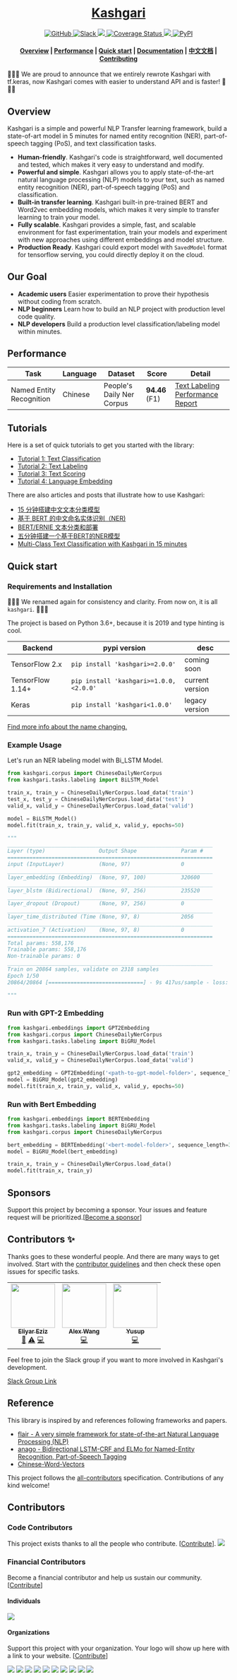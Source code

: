 <!-- prettier-ignore-start -->
<!-- markdownlint-disable -->
<h1 align="center">
    <a href='https://en.wikipedia.org/wiki/Mahmud_al-Kashgari'>Kashgari</a>
</h1>

<p align="center">
    <a href="https://github.com/BrikerMan/kashgari/blob/master/LICENSE">
        <img alt="GitHub" src="https://img.shields.io/github/license/BrikerMan/kashgari.svg?color=blue&style=popout">
    </a>
    <a href="https://join.slack.com/t/kashgari/shared_invite/enQtODU4OTEzNDExNjUyLTY0MzI4MGFkZmRkY2VmMzdmZjRkZTYxMmMwNjMyOTI1NGE5YzQ2OTZkYzA1YWY0NTkyMDdlZGY5MGI5N2U4YzM">
        <img alt="Slack" src="https://img.shields.io/badge/chat-Slack-blueviolet?logo=Slack&style=popout">
    </a>
    <a href="https://travis-ci.com/BrikerMan/Kashgari">
        <img src="https://travis-ci.com/BrikerMan/Kashgari.svg?branch=master"/>
    </a>
    <a href='https://coveralls.io/github/BrikerMan/Kashgari?branch=master'>
        <img src='https://coveralls.io/repos/github/BrikerMan/Kashgari/badge.svg?branch=master' alt='Coverage Status'/>
    </a>
     <a href="https://pepy.tech/project/kashgari">
        <img src="https://pepy.tech/badge/kashgari"/>
    </a>
    <a href="https://pypi.org/project/kashgari/">
        <img alt="PyPI" src="https://img.shields.io/pypi/v/kashgari.svg">
    </a>
</p>

<h4 align="center">
    <a href="#overview">Overview</a> |
    <a href="#performance">Performance</a> |
    <a href="#quick-start">Quick start</a> |
    <a href="https://kashgari.bmio.net/">Documentation</a> |
    <a href="https://kashgari-zh.bmio.net/">中文文档</a> |
    <a href="https://kashgari.bmio.net/about/contributing/">Contributing</a>
</h4>

<!-- markdownlint-enable -->
<!-- prettier-ignore-end -->

🎉🎉🎉 We are proud to announce that we entirely rewrote Kashgari with tf.keras, now Kashgari comes with easier to understand API and is faster! 🎉🎉🎉

## Overview

Kashgari is a simple and powerful NLP Transfer learning framework, build a state-of-art model in 5 minutes for named entity recognition (NER), part-of-speech tagging (PoS), and text classification tasks.

- **Human-friendly**. Kashgari's code is straightforward, well documented and tested, which makes it very easy to understand and modify.
- **Powerful and simple**. Kashgari allows you to apply state-of-the-art natural language processing (NLP) models to your text, such as named entity recognition (NER), part-of-speech tagging (PoS) and classification.
- **Built-in transfer learning**. Kashgari built-in pre-trained BERT and Word2vec embedding models, which makes it very simple to transfer learning to train your model.
- **Fully scalable**. Kashgari provides a simple, fast, and scalable environment for fast experimentation, train your models and experiment with new approaches using different embeddings and model structure. 
- **Production Ready**. Kashgari could export model with `SavedModel` format for tensorflow serving, you could directly deploy it on the cloud. 

## Our Goal

- **Academic users** Easier experimentation to prove their hypothesis without coding from scratch.
- **NLP beginners** Learn how to build an NLP project with production level code quality.
- **NLP developers** Build a production level classification/labeling model within minutes.

## Performance

| Task                     | Language | Dataset                   | Score          | Detail                                                                                                   |
| ------------------------ | -------- | ------------------------- | -------------- | -------------------------------------------------------------------------------------------------------- |
| Named Entity Recognition | Chinese  | People's Daily Ner Corpus | **94.46** (F1) | [Text Labeling Performance Report](https://kashgari.bmio.net/tutorial/text-labeling/#performance-report) |

## Tutorials

Here is a set of quick tutorials to get you started with the library:

- [Tutorial 1: Text Classification](./docs/tutorial/text-classification.md)
- [Tutorial 2: Text Labeling](./docs/tutorial/text-labeling.md)
- [Tutorial 3: Text Scoring](./docs/tutorial/text-scoring.md)
- [Tutorial 4: Language Embedding](./docs/embeddings/index.md)

There are also articles and posts that illustrate how to use Kashgari:

- [15 分钟搭建中文文本分类模型](https://eliyar.biz/nlp_chinese_text_classification_in_15mins/)
- [基于 BERT 的中文命名实体识别（NER)](https://eliyar.biz/nlp_chinese_bert_ner/)
- [BERT/ERNIE 文本分类和部署](https://eliyar.biz/nlp_train_and_deploy_bert_text_classification/)
- [五分钟搭建一个基于BERT的NER模型](https://www.jianshu.com/p/1d6689851622)
- [Multi-Class Text Classification with Kashgari in 15 minutes](https://medium.com/@BrikerMan/multi-class-text-classification-with-kashgari-in-15mins-c3e744ce971d)

## Quick start

### Requirements and Installation

🎉🎉🎉 We renamed again for consistency and clarity. From now on, it is all `kashgari`. 🎉🎉🎉

The project is based on Python 3.6+, because it is 2019 and type hinting is cool.

| Backend          | pypi version                           | desc            |
| ---------------- | -------------------------------------- | --------------- |
| TensorFlow 2.x   | `pip install 'kashgari>=2.0.0'`        | coming soon     |
| TensorFlow 1.14+ | `pip install 'kashgari>=1.0.0,<2.0.0'` | current version |
| Keras            | `pip install 'kashgari<1.0.0'`         | legacy version  |

[Find more info about the name changing.](https://github.com/BrikerMan/Kashgari/releases/tag/v1.0.0)

### Example Usage

Let's run an NER labeling model with Bi\_LSTM Model.

```python
from kashgari.corpus import ChineseDailyNerCorpus
from kashgari.tasks.labeling import BiLSTM_Model

train_x, train_y = ChineseDailyNerCorpus.load_data('train')
test_x, test_y = ChineseDailyNerCorpus.load_data('test')
valid_x, valid_y = ChineseDailyNerCorpus.load_data('valid')

model = BiLSTM_Model()
model.fit(train_x, train_y, valid_x, valid_y, epochs=50)

"""
_________________________________________________________________
Layer (type)                 Output Shape              Param #
=================================================================
input (InputLayer)           (None, 97)                0
_________________________________________________________________
layer_embedding (Embedding)  (None, 97, 100)           320600
_________________________________________________________________
layer_blstm (Bidirectional)  (None, 97, 256)           235520
_________________________________________________________________
layer_dropout (Dropout)      (None, 97, 256)           0
_________________________________________________________________
layer_time_distributed (Time (None, 97, 8)             2056
_________________________________________________________________
activation_7 (Activation)    (None, 97, 8)             0
=================================================================
Total params: 558,176
Trainable params: 558,176
Non-trainable params: 0
_________________________________________________________________
Train on 20864 samples, validate on 2318 samples
Epoch 1/50
20864/20864 [==============================] - 9s 417us/sample - loss: 0.2508 - acc: 0.9333 - val_loss: 0.1240 - val_acc: 0.9607

"""
```

### Run with GPT-2 Embedding

```python
from kashgari.embeddings import GPT2Embedding
from kashgari.corpus import ChineseDailyNerCorpus
from kashgari.tasks.labeling import BiGRU_Model

train_x, train_y = ChineseDailyNerCorpus.load_data('train')
valid_x, valid_y = ChineseDailyNerCorpus.load_data('valid')

gpt2_embedding = GPT2Embedding('<path-to-gpt-model-folder>', sequence_length=30)
model = BiGRU_Model(gpt2_embedding)
model.fit(train_x, train_y, valid_x, valid_y, epochs=50)
```

### Run with Bert Embedding

```python
from kashgari.embeddings import BERTEmbedding
from kashgari.tasks.labeling import BiGRU_Model
from kashgari.corpus import ChineseDailyNerCorpus

bert_embedding = BERTEmbedding('<bert-model-folder>', sequence_length=30)
model = BiGRU_Model(bert_embedding)

train_x, train_y = ChineseDailyNerCorpus.load_data()
model.fit(train_x, train_y)
```

## Sponsors

Support this project by becoming a sponsor. Your issues and feature request will be prioritized.[[Become a sponsor](https://www.patreon.com/join/brikerman?)]

## Contributors ✨

Thanks goes to these wonderful people. And there are many ways to get involved. Start with the [contributor guidelines](https://kashgari.bmio.net/about/contributing/) and then check these open issues for specific tasks.

<!-- ALL-CONTRIBUTORS-LIST:START - Do not remove or modify this section -->
<!-- prettier-ignore-start -->
<!-- markdownlint-disable -->
<table>
  <tr>
    <td align="center"><a href="https://developers.google.com/community/experts/directory/profile/profile-eliyar_eziz"><img src="https://avatars1.githubusercontent.com/u/9368907?v=4" width="100px;" alt=""/><br /><sub><b>Eliyar Eziz</b></sub></a><br /><a href="https://github.com/BrikerMan/Kashgari/commits?author=BrikerMan" title="Documentation">📖</a> <a href="https://github.com/BrikerMan/Kashgari/commits?author=BrikerMan" title="Tests">⚠️</a> <a href="https://github.com/BrikerMan/Kashgari/commits?author=BrikerMan" title="Code">💻</a></td>
    <td align="center"><a href="http://www.chuanxilu.com"><img src="https://avatars3.githubusercontent.com/u/856746?v=4" width="100px;" alt=""/><br /><sub><b>Alex Wang</b></sub></a><br /><a href="https://github.com/BrikerMan/Kashgari/commits?author=alexwwang" title="Code">💻</a></td>
    <td align="center"><a href="https://github.com/lsgrep"><img src="https://avatars3.githubusercontent.com/u/3893940?v=4" width="100px;" alt=""/><br /><sub><b>Yusup</b></sub></a><br /><a href="https://github.com/BrikerMan/Kashgari/commits?author=lsgrep" title="Code">💻</a></td>
  </tr>
</table>

<!-- markdownlint-enable -->
<!-- prettier-ignore-end -->
<!-- ALL-CONTRIBUTORS-LIST:END -->

Feel free to join the Slack group if you want to more involved in Kashgari's development.

[Slack Group Link](https://join.slack.com/t/kashgari/shared_invite/enQtODU4OTEzNDExNjUyLTY0MzI4MGFkZmRkY2VmMzdmZjRkZTYxMmMwNjMyOTI1NGE5YzQ2OTZkYzA1YWY0NTkyMDdlZGY5MGI5N2U4YzM)

## Reference

This library is inspired by and references following frameworks and papers.

- [flair - A very simple framework for state-of-the-art Natural Language Processing (NLP)](https://github.com/zalandoresearch/flair)
- [anago - Bidirectional LSTM-CRF and ELMo for Named-Entity Recognition, Part-of-Speech Tagging](https://github.com/Hironsan/anago)
- [Chinese-Word-Vectors](https://github.com/Embedding/Chinese-Word-Vectors)

This project follows the [all-contributors](https://github.com/all-contributors/all-contributors) specification. Contributions of any kind welcome!

## Contributors

### Code Contributors

This project exists thanks to all the people who contribute. [[Contribute](CONTRIBUTING.md)].
<a href="https://github.com/BrikerMan/Kashgari/graphs/contributors"><img src="https://opencollective.com/Kashgari/contributors.svg?width=890&button=false" /></a>

### Financial Contributors

Become a financial contributor and help us sustain our community. [[Contribute](https://opencollective.com/Kashgari/contribute)]

#### Individuals

<a href="https://opencollective.com/Kashgari"><img src="https://opencollective.com/Kashgari/individuals.svg?width=890"></a>

#### Organizations

Support this project with your organization. Your logo will show up here with a link to your website. [[Contribute](https://opencollective.com/Kashgari/contribute)]

<a href="https://opencollective.com/Kashgari/organization/0/website"><img src="https://opencollective.com/Kashgari/organization/0/avatar.svg"></a>
<a href="https://opencollective.com/Kashgari/organization/1/website"><img src="https://opencollective.com/Kashgari/organization/1/avatar.svg"></a>
<a href="https://opencollective.com/Kashgari/organization/2/website"><img src="https://opencollective.com/Kashgari/organization/2/avatar.svg"></a>
<a href="https://opencollective.com/Kashgari/organization/3/website"><img src="https://opencollective.com/Kashgari/organization/3/avatar.svg"></a>
<a href="https://opencollective.com/Kashgari/organization/4/website"><img src="https://opencollective.com/Kashgari/organization/4/avatar.svg"></a>
<a href="https://opencollective.com/Kashgari/organization/5/website"><img src="https://opencollective.com/Kashgari/organization/5/avatar.svg"></a>
<a href="https://opencollective.com/Kashgari/organization/6/website"><img src="https://opencollective.com/Kashgari/organization/6/avatar.svg"></a>
<a href="https://opencollective.com/Kashgari/organization/7/website"><img src="https://opencollective.com/Kashgari/organization/7/avatar.svg"></a>
<a href="https://opencollective.com/Kashgari/organization/8/website"><img src="https://opencollective.com/Kashgari/organization/8/avatar.svg"></a>
<a href="https://opencollective.com/Kashgari/organization/9/website"><img src="https://opencollective.com/Kashgari/organization/9/avatar.svg"></a>
